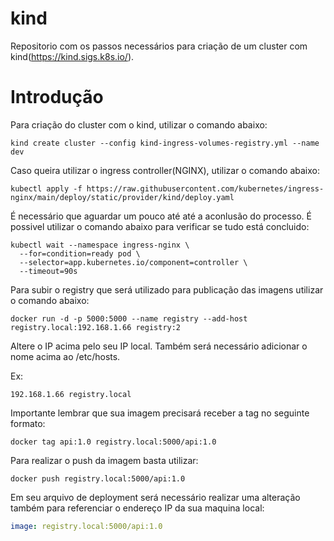 # kind

Repositorio com os passos necessários para criação de um cluster com kind(https://kind.sigs.k8s.io/).

# Introdução

Para criação do cluster com o kind, utilizar o comando abaixo:

```kind create cluster --config kind-ingress-volumes-registry.yml --name dev```

Caso queira utilizar o ingress controller(NGINX), utilizar o comando abaixo:

```kubectl apply -f https://raw.githubusercontent.com/kubernetes/ingress-nginx/main/deploy/static/provider/kind/deploy.yaml```

É necessário que aguardar um pouco até até a aconlusão do processo. É possivel utilizar o comando abaixo para verificar se tudo está concluido:
```shell
kubectl wait --namespace ingress-nginx \
  --for=condition=ready pod \
  --selector=app.kubernetes.io/component=controller \
  --timeout=90s
```
Para subir o registry que será utilizado para publicação das imagens utilizar o comando abaixo:

```docker run -d -p 5000:5000 --name registry --add-host registry.local:192.168.1.66 registry:2```

Altere o IP acima pelo seu IP local. Também será necessário adicionar o nome acima ao /etc/hosts.

Ex:
```shell
192.168.1.66 registry.local
```
Importante lembrar que sua imagem precisará receber a tag no seguinte formato:

```docker tag api:1.0 registry.local:5000/api:1.0```

Para realizar o push da imagem basta utilizar:

```docker push registry.local:5000/api:1.0```

Em seu arquivo de deployment será necessário realizar uma alteração também para referenciar o endereço IP da sua maquina local:

```yaml
image: registry.local:5000/api:1.0
```
